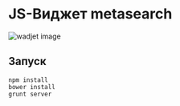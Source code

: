 JS-Виджет metasearch
===============

![wadjet image](http://upload.wikimedia.org/wikipedia/commons/1/18/Eyeofra.png)

Запуск
------

    npm install
    bower install
    grunt server
